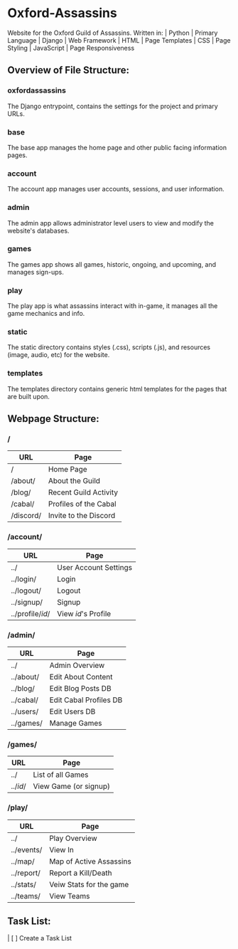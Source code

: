 # Oxford-Assassins
Website for the Oxford Guild of Assassins.
Written in:
| Python     | Primary Language
| Django     | Web Framework
| HTML       | Page Templates
| CSS        | Page Styling 
| JavaScript | Page Responsiveness


## Overview of File Structure:
### oxfordassassins
The Django entrypoint, contains the settings for the project and primary URLs.
### base
The base app manages the home page and other public facing information pages.
### account
The account app manages user accounts, sessions, and user information.
### admin
The admin app allows administrator level users to view and modify the website's databases.
### games
The games app shows all games, historic, ongoing, and upcoming, and manages sign-ups.
### play
The play app is what assassins interact with in-game, it manages all the game mechanics and info.
### static
The static directory contains styles (.css), scripts (.js), and resources (image, audio, etc) for the website.
### templates
The templates directory contains generic html templates for the pages that are built upon.


## Webpage Structure:
### /
| URL                | Page                    |
|--------------------|-------------------------|
|   /                | Home Page               |
|   /about/          | About the Guild         |
|   /blog/           | Recent Guild Activity   |
|   /cabal/          | Profiles of the Cabal   |
|   /discord/        | Invite to the Discord   |
### /account/   
| URL                | Page                    |
|--------------------|-------------------------|
|   ../              | User Account Settings   |
|   ../login/        | Login                   |
|   ../logout/       | Logout                  |
|   ../signup/       | Signup                  |
|   ../profile/*id*/ | View *id*'s Profile     |
### /admin/
| URL                | Page                    |
|--------------------|-------------------------|
|   ../              | Admin Overview          |
|   ../about/        | Edit About Content      |
|   ../blog/         | Edit Blog Posts DB      |
|   ../cabal/        | Edit Cabal Profiles DB  |
|   ../users/        | Edit Users DB           |
|   ../games/        | Manage Games            |
### /games/   
| URL                | Page                    |
|--------------------|-------------------------|
|   ../              | List of all Games       |
|   ../*id*/         | View Game (or signup)   |
### /play/   
| URL                | Page                    |
|--------------------|-------------------------|
|   ../              | Play Overview           |
|   ../events/       | View In|Game Events     |
|   ../map/          | Map of Active Assassins |
|   ../report/       | Report a Kill/Death     |
|   ../stats/        | Veiw Stats for the game |
|   ../teams/        | View Teams              |


## Task List:
| [ ] Create a Task List